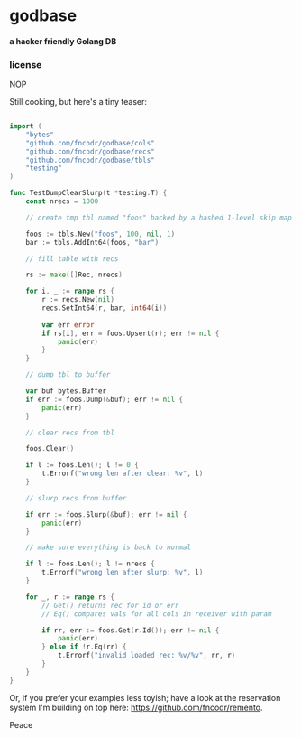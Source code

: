 # godbase
#### a hacker friendly Golang DB

### license
NOP

Still cooking, but here's a tiny teaser:

```go

import (
	"bytes"
	"github.com/fncodr/godbase/cols"
	"github.com/fncodr/godbase/recs"
	"github.com/fncodr/godbase/tbls"
	"testing"
)

func TestDumpClearSlurp(t *testing.T) {
	const nrecs = 1000

	// create tmp tbl named "foos" backed by a hashed 1-level skip map without allocator 

	foos := tbls.New("foos", 100, nil, 1)
	bar := tbls.AddInt64(foos, "bar")

	// fill table with recs

	rs := make([]Rec, nrecs)

	for i, _ := range rs {
		r := recs.New(nil)
		recs.SetInt64(r, bar, int64(i))
		
		var err error
		if rs[i], err = foos.Upsert(r); err != nil {
			panic(err)
		}
	}

	// dump tbl to buffer

	var buf bytes.Buffer
	if err := foos.Dump(&buf); err != nil {
		panic(err)
	}

	// clear recs from tbl

	foos.Clear()

	if l := foos.Len(); l != 0 {
		t.Errorf("wrong len after clear: %v", l)
	}

	// slurp recs from buffer

	if err := foos.Slurp(&buf); err != nil {
		panic(err)
	}

	// make sure everything is back to normal

	if l := foos.Len(); l != nrecs {
		t.Errorf("wrong len after slurp: %v", l)
	}

	for _, r := range rs {
		// Get() returns rec for id or err
		// Eq() compares vals for all cols in receiver with param

		if rr, err := foos.Get(r.Id()); err != nil {
			panic(err)
		} else if !r.Eq(rr) {
			t.Errorf("invalid loaded rec: %v/%v", rr, r)
		}
	}
}

```

Or, if you prefer your examples less toyish; have a look at the reservation system I'm building on top here: https://github.com/fncodr/remento.

Peace